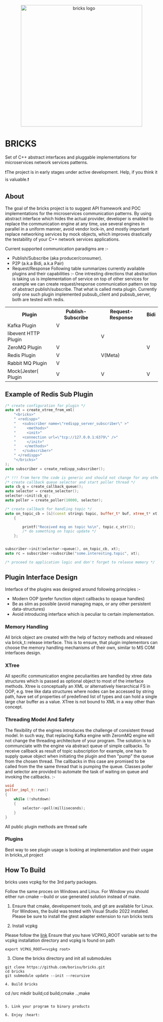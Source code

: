 
<div align="center">
<img alt="bricks logo" src="https://github.com/borisu/bricks/assets/7937935/63ad0a60-5d7b-40ff-89bf-748ba04bd2c7" width="400px"/>
</div>

# BRICKS

Set of C++ abstract interfaces and pluggable implementations for microservices network services patterns.

❗The project is in early stages under active development. Help, if you think it is valuable.❗



## About 

The goal of the bricks project is to suggest API framework and POC implementations for the microservices communication patterns. By using abstract interface which hides the actual provider, developer is enabled to replace the communication engine at any time, use several engines in parallel in a uniform manner, avoid vendor lock-in, and mostly important replace networking services by mock objects, which improves drastically the testability of your C++ network services applications.

Current supported communication paradigms are :-
- Publish/Subscribe (aka producer/consumer).
- P2P (a.k.a Bidi, a.k.a Pair) 
- Request/Response 
Following table summarizes currently available plugins and their capabilities :-
One intresting directions that abstraction is taking us is implementation of service on top of other services for example we can create request/response communication pattern on top of abstract publish/subscribe. That what is called meta plugin. Currently only one such plugin implemented pubsub_client and pubsub_server, both are tested with redis. 
<table>
  <tr>
    <th>Plugin</th>
    <th>Publish-Subscribe</th>
    <th>Request-Response</th>
    <th>Bidi</th>
  </tr>
  <tr>
    <td>Kafka Plugin</td>
    <td>V</td>
    <td></td>
    <td></td>
  </tr>
    <td>libevent HTTP Plugin</td>
    <td></td>
    <td>V</td>
    <td></td>
  </tr>
  </tr>
    <td>ZeroMQ Plugin</td>
    <td>V</td>
    <td></td>
    <td>V</td>
  </tr>
   </tr>
    <td>Redis Plugin</td>
    <td>V</td>
    <td>V(Meta)</td>
    <td></td>
  </tr>
   </tr>
    <td>Rabbit MQ Plugin</td>
    <td>V</td>
    <td></td>
    <td></td>
  </tr>

  </tr>
    <td>Mock(Jester( Plugin</td>
    <td>V</td>
    <td>V</td>
    <td>V</td>
  </tr>
</table>

## Example of Redis Sub Plugin 
```cpp
/* create configuration for plugin */
auto xt = create_xtree_from_xml(
	"<bricks>"
	" <redispp>"
	"   <subscriber name=\"redispp_server_subscriber\" >"
	"     <methods>"
	"     <init>"
	"	<connection url=\"tcp://127.0.0.1:6379\" />"
	"     </init>"
	"    </methods>"
	"   </subscriber>"
	" </redispp>"
	"</bricks>"
);
auto subscriber = create_redispp_subscriber(); 

/* !!! from here the code is generic and should not change for any other plugin !!! */
/* create callback queue selector and start poller thread */
auto cb_q = create_callback_queue();
auto selector = create_selector();
selector->init(cb_q);
auto poller = create_poller(10000, selector);

/* create callback for handling topic */
auto on_topic_cb = [&](const string& topic, buffer_t* buf, xtree_t* xt)
	{

		printf("Received msg on topic %s\n", topic.c_str());
		/* do something on topic update */
	};


subscriber->init(selector->queue(), on_topic_cb, xt);
auto rc = subscriber->subscribe("some.interesting.topic", xt);

/* proceed to application logic and don't forget to release memory */
```

## Plugin Interface Design 

Interface of the plugins was designed around following principles :-
- Modern OOP (prefer function object callbacks to opaque handles)
- Be as slim as possible (avoid managing maps, or any other persistent data-structures)
- Avoid introducing interface which is peculiar to certain implementation.
  
### Memory Handling

All brick object are created with the help of factory methods and released via brick_t::release interface. This is to ensure, that plugin implementors can choose the memory handling mechanisms of their own, similar to MS COM interfaces design.

### XTree 
All specific communication engine peculiarities are handled by xtree data structures which is passed as optional object to most of the interface methods. Xtree is conceptually an XML or alternatively hierarchical FS in OOP, e.g. tree like data structures where nodes can be accessed by string path, have set of properties of predefined list of types and can hold a single large char buffer as a value. XTree is not bound to XML in a way other than concept.

### Threading Model And Safety

The flexibility of the engines introduces the challenge of consistent thread model. In such way, that replacing Kafka engine with ZeromMQ engine will not change the threading architecture of your program. The solution is to communciate with the engine via abstract queue of simple callbacks. To receive callback as result of topic subscription for example, one has to supply queue object when initiating the plugin and then "pump" the queue from the chosen thread. The callbacks in this case are promised to be called from the the same thread that is pumping the queue. Classes poller and selector are  provided to automate the task of waiting on queue and invoking the callbacks. :-

```cpp
void
poller_impl_t::run()
{
	while (!shutdown)
	{
		selector->poll(milliseconds);
	}
}
```
All public plugin methods are thread safe

### Plugins 

Best way to see plugin usage is looking at implementation and their usgae in bricks_ut project

## How To Build

bricks uses vcpkg for the 3rd party packages. 

Follow the same proces on Windows and Linux. For Window you should either run cmake --build or use generated solution instead of make.

1. Ensure that cmake, developement tools, and git are available for Linux. For Windows, the build was tested with Visual Studio 2022 installed. Please be sure to install the gtest adapter extension to run bricks tests

2. Install vcpkg
   
Please follow the [link](https://learn.microsoft.com/en-us/vcpkg/get_started/get-started?pivots=shell-cmd) 
Ensure that you have VCPKG_ROOT variable set to the vcpkg installation directory and vcpkg is found on path
```
export VCPKG_ROOT=<vcpkg root>
```

3. Clone the bricks directory and init all submodules
```
git clone https://github.com/borisu/bricks.git
cd bricks
git submodule update --init --recursive

4. Build bricks
```
cd <bricks>/src
mkdir build;cd build;cmake ..;make
```

5. Link your program to binary products

6. Enjoy :heart:
